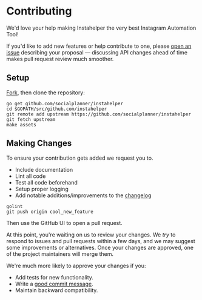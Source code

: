# Contributing

We'd love your help making Instahelper the very best Instagram Automation Tool!

If you'd like to add new features or help contribute to one, please [open an issue][open-issue]
describing your proposal &mdash; discussing API changes ahead of time makes
pull request review much smoother.


## Setup

[Fork][fork], then clone the repository:

```
go get github.com/socialplanner/instahelper
cd $GOPATH/src/github.com/instahelper
git remote add upstream https://github.com/socialplanner/instahelper
git fetch upstream
make assets
```

## Making Changes

To ensure your contribution gets added we request you to.
* Include documentation
* Lint all code
* Test all code beforehand
* Setup proper logging
* Add notable additions/improvements to the [changelog][changelog]

```
golint
git push origin cool_new_feature
```

Then use the GitHub UI to open a pull request.

At this point, you're waiting on us to review your changes. We *try* to respond
to issues and pull requests within a few days, and we may suggest some
improvements or alternatives. Once your changes are approved, one of the
project maintainers will merge them.

We're much more likely to approve your changes if you:

* Add tests for new functionality.
* Write a [good commit message][commit-message].
* Maintain backward compatibility.

[fork]: https://github.com/socialplanner/instahelper/fork
[open-issue]: https://github.com/socialplanner/instahelper/issues/new
[commit-message]: http://tbaggery.com/2008/04/19/a-note-about-git-commit-messages.html
[changelog]: https://github.com/socialplanner/instahelper/blob/master/TERMINAL.md